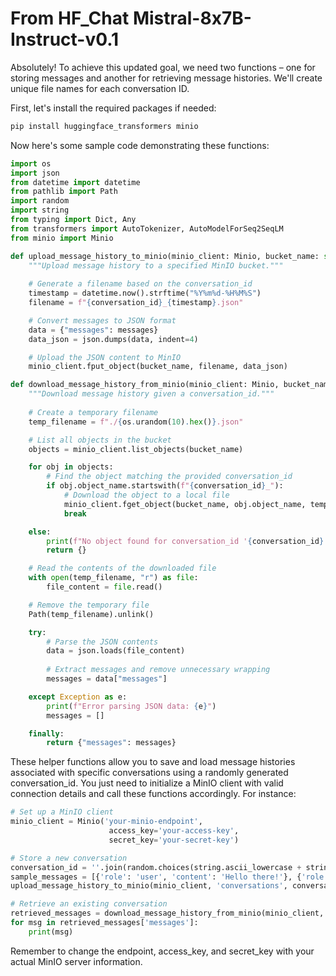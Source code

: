# From HF_Chat Mistral-8x7B-Instruct-v0.1

Absolutely! To achieve this updated goal, we need two functions – one for storing messages and another for retrieving message histories. We'll create unique file names for each conversation ID.

First, let's install the required packages if needed:
```bash
pip install huggingface_transformers minio
```
Now here's some sample code demonstrating these functions:

```python
import os
import json
from datetime import datetime
from pathlib import Path
import random
import string
from typing import Dict, Any
from transformers import AutoTokenizer, AutoModelForSeq2SeqLM
from minio import Minio

def upload_message_history_to_minio(minio_client: Minio, bucket_name: str, conversation_id: str, messages: list):
    """Upload message history to a specified MinIO bucket."""
    
    # Generate a filename based on the conversation_id
    timestamp = datetime.now().strftime("%Y%m%d-%H%M%S")
    filename = f"{conversation_id}_{timestamp}.json"

    # Convert messages to JSON format
    data = {"messages": messages}
    data_json = json.dumps(data, indent=4)

    # Upload the JSON content to MinIO
    minio_client.fput_object(bucket_name, filename, data_json)

def download_message_history_from_minio(minio_client: Minio, bucket_name: str, conversation_id: str) -> dict:
    """Download message history given a conversation_id."""
    
    # Create a temporary filename
    temp_filename = f"./{os.urandom(10).hex()}.json"

    # List all objects in the bucket
    objects = minio_client.list_objects(bucket_name)

    for obj in objects:
        # Find the object matching the provided conversation_id
        if obj.object_name.startswith(f"{conversation_id}_"):
            # Download the object to a local file
            minio_client.fget_object(bucket_name, obj.object_name, temp_filename)
            break

    else:
        print(f"No object found for conversation_id '{conversation_id}'.")
        return {}

    # Read the contents of the downloaded file
    with open(temp_filename, "r") as file:
        file_content = file.read()

    # Remove the temporary file
    Path(temp_filename).unlink()

    try:
        # Parse the JSON contents
        data = json.loads(file_content)
        
        # Extract messages and remove unnecessary wrapping
        messages = data["messages"]

    except Exception as e:
        print(f"Error parsing JSON data: {e}")
        messages = []

    finally:
        return {"messages": messages}
```
These helper functions allow you to save and load message histories associated with specific conversations using a randomly generated conversation\_id. You just need to initialize a MinIO client with valid connection details and call these functions accordingly. For instance:

```python
# Set up a MinIO client
minio_client = Minio('your-minio-endpoint',
                      access_key='your-access-key',
                      secret_key='your-secret-key')

# Store a new conversation
conversation_id = ''.join(random.choices(string.ascii_lowercase + string.digits, k=10))
sample_messages = [{'role': 'user', 'content': 'Hello there!'}, {'role': 'assistant', 'content': 'Hi! How can I assist you today?'}]
upload_message_history_to_minio(minio_client, 'conversations', conversation_id, sample_messages)

# Retrieve an existing conversation
retrieved_messages = download_message_history_from_minio(minio_client, 'conversations', conversation_id)
for msg in retrieved_messages['messages']:
    print(msg)
```
Remember to change the endpoint, access\_key, and secret\_key with your actual MinIO server information.